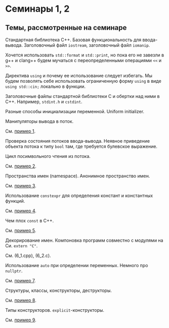 # Семинары 1, 2

## Темы, рассмотренные на семинаре

Стандартная библиотека C++. Базовая функциональность для ввода-вывода.
Заголовочный файл `iostream`, заголовочный файл `iomanip`.

Хочется использовать `std::format` и `std::print`, но пока его не
завезли в g++ и clang++ будем мучаться с переопределенными операциями
`<<` и `>>`.

Директива `using` и почему ее использование следует избегать.
Мы будем позволять себе использовать ограниченную форму `using`
в виде `using std::cin;` локально в функции.

Заголовочные файлы стандартной библиотеки C и обертки над ними в C++.
Например, `stdint.h` и `cstdint`.

Разные способы инициализации переменной. Uniform initializer.

Манипуляторы вывода в поток.

См. [пример 1](1.cpp).

Проверка состояния потоков ввода-вывода. Неявное приведение объекта потока
к типу `bool` там, где требуется булевское выражение.

Цикл посимвольного чтения из потока.

См. [пример 2](2.cpp).

Пространства имен (namespace). Анонимное пространство имен.

См. [пример 3](3.cpp).

Использование `constexpr` для
определения констант и константных функций.

См. [пример 4](4.cpp).

Чем плох `const` в C++.

См. [пример 5](5.cpp).

Декорирование имен. Компоновка программ совместно с модулями на Си. `extern "C"`.

См. (6_1.cpp), (6_2.c).

Использование `auto` при определении переменных. Немного про `nullptr`.

См. [пример 7](7.cpp).

Структуры, классы, конструкторы, деструкторы.

См. [пример 8](8.cpp).

Типы конструкторов. `explicit`-конструкторы.

См. [пример 9](9.cpp).

